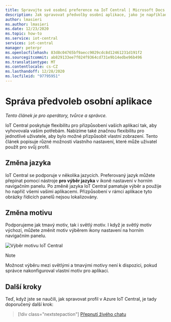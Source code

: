 ```yaml
---
title: Spravujte své osobní preference na IoT Central | Microsoft Docs
description: Jak spravovat předvolby osobní aplikace, jako je například změna jazyka a motivu v aplikaci IoT Central.
author: lmasieri
ms.author: lmasieri
ms.date: 12/23/2020
ms.topic: how-to
ms.service: iot-central
services: iot-central
manager: peterpr
ms.openlocfilehash: 83d8c04765bf9aecc9029cdc8d12461231d191f2
ms.sourcegitcommit: ab829133ee7f024f9364cd731e9b14edbe96b496
ms.translationtype: MT
ms.contentlocale: cs-CZ
ms.lasthandoff: 12/28/2020
ms.locfileid: "97795951"
---
```

# <a name="manage-your-personal-application-preferences"></a>Správa předvoleb osobní aplikace

*Tento článek je pro operátory, tvůrce a správce.*

IoT Central poskytuje flexibilitu pro přizpůsobení vašich aplikací tak, aby vyhovovala vašim potřebám. Nabízíme také značnou flexibilitu pro jednotlivé uživatele, aby bylo možné přizpůsobit vlastní zobrazení. Tento článek popisuje různé možnosti vlastního nastavení, které může uživatel použít pro svůj profil.

## <a name="changing-language"></a>Změna jazyka

IoT Central se podporuje v několika jazycích. Preferovaný jazyk můžete přepínat pomocí nástroje **pro výběr jazyka** v ikoně nastavení v horním navigačním panelu. Po změně jazyka IoT Central pamatuje výběr a použije ho napříč všemi vašimi aplikacemi. Přizpůsobení v rámci aplikace tyto obrázky řídicích panelů nejsou lokalizovány.

## <a name="changing-theme"></a>Změna motivu

Podporujeme jak tmavý motiv, tak i světlý motiv. I když je světlý motiv výchozí, můžete změnit motiv výběrem ikony nastavení na horním navigačním panelu.

![Výběr motivu IoT Central](media/howto-manage-preferences/settings.png)

> [!NOTE]
> Možnost výběru mezi světlými a tmavými motivy není k dispozici, pokud správce nakonfiguroval vlastní motiv pro aplikaci.

## <a name="next-steps"></a>Další kroky

Teď, když jste se naučili, jak spravovat profil v Azure IoT Central, je tady doporučený další krok:

> [!div class="nextstepaction"]
> [Přepnutí živého chatu](howto-show-hide-chat.md)
